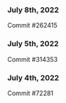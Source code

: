 ### July 8th, 2022

Commit #262415

### July 5th, 2022

Commit #314353


### July 4th, 2022

Commit #72281
